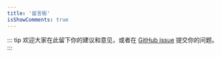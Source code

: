```yaml
---
title: '留言板'
isShowComments: true
---
```


::: tip
欢迎大家在此留下你的建议和意见，或者在 [GitHub issue](https://github.com/vuepress-reco/vuepress-theme-reco) 提交你的问题。
:::